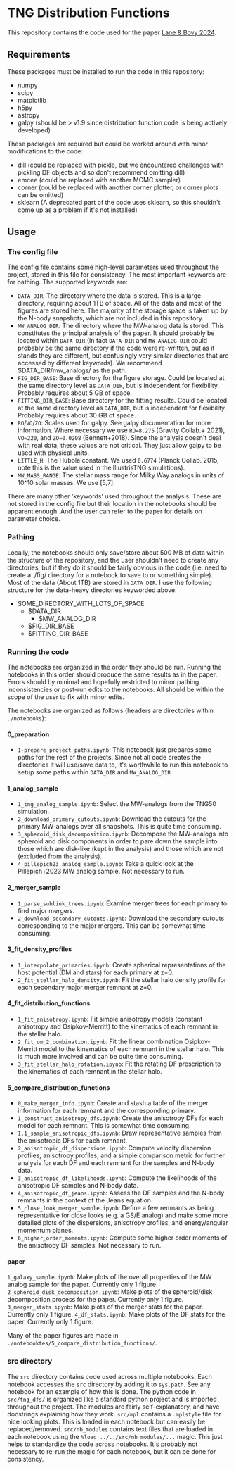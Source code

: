 # TNG Distribution Functions

This repository contains the code used for the paper [Lane & Bovy 2024](https://arxiv.org/abs/XXXX.XXXXX).

## Requirements

These packages must be installed to run the code in this repository:
- numpy
- scipy
- matplotlib
- h5py
- astropy
- galpy (should be > v1.9 since distribution function code is being actively developed)

These packages are required but could be worked around with minor modifications to the code:
- dill (could be replaced with pickle, but we encountered challenges with pickling DF objects and so don't recommend omitting dill)
- emcee (could be replaced with another MCMC sampler)
- corner (could be replaced with another corner plotter, or corner plots can be omitted)
- sklearn (A deprecated part of the code uses sklearn, so this shouldn't come up as a problem if it's not installed)

## Usage

### The config file

The config file contains some high-level parameters used throughout the project, stored in this file for consistency. The most important keywords are for pathing. The supported keywords are:

- `DATA_DIR`: The directory where the data is stored. This is a large directory, requiring about 1TB of space. All of the data and most of the figures are stored here. The majority of the storage space is taken up by the N-body snapshots, which are not included in this repository.
- `MW_ANALOG_DIR`: The directory where the MW-analog data is stored. This constitutes the principal analysis of the paper. It should probably be located within `DATA_DIR` (In fact `DATA_DIR` and `MW_ANALOG_DIR` could probably be the same directory if the code were re-written, but as it stands they are different, but confusingly very similar directories that are accessed by different keywords). We recommend $DATA_DIR/mw_analogs/ as the path.
- `FIG_DIR_BASE`: Base directory for the figure storage. Could be located at the same directory level as `DATA_DIR`, but is independent for flexibility. Probably requires about 5 GB of space.
- `FITTING_DIR_BASE`: Base directory for the fitting results. Could be located at the same directory level as `DATA_DIR`, but is independent for flexibility. Probably requires about 30 GB of space.
- `RO`/`VO`/`ZO`: Scales used for galpy. See galpy documentation for more information. Where necessary we use `RO=8.275` (Gravity Collab.+ 2021), `VO=220`, and `ZO=0.0208` (Bennett+2018). Since the analysis doesn't deal with real data, these values are not critical. They just allow galpy to be used with physical units.
- `LITTLE_H`: The Hubble constant. We used `0.6774` (Planck Collab. 2015, note this is the value used in the IllustrisTNG simulations).
- `MW_MASS_RANGE`: The stellar mass range for Milky Way analogs in units of 10^10 solar masses. We use [5,7].

There are many other 'keywords' used throughout the analysis. These are not stored in the config file but their location in the notebooks should be apparent enough. And the user can refer to the paper for details on parameter choice.

### Pathing

Locally, the notebooks should only save/store about 500 MB of data within the structure of the repository, and the user shouldn't need to create any directories, but if they do it should be fairly obvious in the code (i.e. need to create a ./fig/ directory for a notebook to save to or something simple). Most of the data (About 1TB) are stored in `DATA_DIR`. I use the following structure for the data-heavy directories keyworded above:

- SOME_DIRECTORY_WITH_LOTS_OF_SPACE
    - $DATA_DIR
        - $MW_ANALOG_DIR
    - $FIG_DIR_BASE
    - $FITTING_DIR_BASE

### Running the code

The notebooks are organized in the order they should be run. Running the notebooks in this order should produce the same results as in the paper. Errors should by minimal and hopefully restricted to minor pathing inconsistencies or post-run edits to the notebooks. All should be within the scope of the user to fix with minor edits.

The notebooks are organized as follows (headers are directories within `./notebooks`):

#### 0_preparation

- `1-prepare_project_paths.ipynb`: This notebook just prepares some paths for the rest of the projects. Since not all code creates the directories it will use/save data to, it's worthwhile to run this notebook to setup some paths within `DATA_DIR` and `MW_ANALOG_DIR`

#### 1_analog_sample

- `1_tng_analog_sample.ipynb`: Select the MW-analogs from the TNG50 simulation.
- `2_download_primary_cutouts.ipynb`: Download the cutouts for the primary MW-analogs over all snapshots. This is quite time consuming.
- `3_spheroid_disk_decomposition.ipynb`: Decompose the MW-analogs into spheroid and disk components in order to pare down the sample into those which are disk-like (kept in the analysis) and those which are not (excluded from the analysis).
- `4_pillepich23_analog_sample.ipynb`: Take a quick look at the Pillepich+2023 MW analog sample. Not necessary to run.

#### 2_merger_sample

- `1_parse_sublink_trees.ipynb`: Examine merger trees for each primary to find major mergers.
- `2_download_secondary_cutouts.ipynb`: Download the secondary cutouts corresponding to the major mergers. This can be somewhat time consuming.

#### 3_fit_density_profiles

- `1_interpolate_primaries.ipynb`: Create spherical representations of the host potential (DM and stars) for each primary at z=0.
- `2_fit_stellar_halo_density.ipynb`: Fit the stellar halo density profile for each secondary major merger remnant at z=0.

#### 4_fit_distribution_functions

- `1_fit_anisotropy.ipynb`: Fit simple anisotropy models (constant anisotropy and Osipkov-Merritt) to the kinematics of each remnant in the stellar halo.
- `2_fit_om_2_combination.ipynb`: Fit the linear combination Osipkov-Merritt model to the kinematics of each remnant in the stellar halo. This is much more involved and can be quite time consuming.
- `3_fit_stellar_halo_rotation.ipynb`: Fit the rotating DF prescription to the kinematics of each remnant in the stellar halo.

#### 5_compare_distribution_functions

- `0_make_merger_info.ipynb`: Create and stash a table of the merger information for each remnant and the corresponding primary.
- `1_construct_anisotropy_dfs.ipynb`: Create the anisotropy DFs for each model for each remnant. This is somewhat time consuming.
- `1.1_sample_anisotropic_dfs.ipynb`: Draw representative samples from the anisotropic DFs for each remnant.
- `2_anisotropic_df_dispersions.ipynb`: Compute velocity dispersion profiles, anisotropy profiles, and a simple comparison metric for further analysis for each DF and each remnant for the samples and N-body data.
- `3_anisotropic_df_likelihoods.ipynb`: Compute the likelihoods of the anisotropic DF samples and N-body data.
- `4_anisotropic_df_jeans.ipynb`: Assess the DF samples and the N-body remnants in the context of the Jeans equation.
- `5_close_look_merger_sample.ipynb`: Define a few remnants as being representative for close looks (e.g. a GS/E analog) and make some more detailed plots of the dispersions, anisotropy profiles, and energy/angular momentum planes.
- `6_higher_order_moments.ipynb`: Compute some higher order moments of the anisotropy DF samples. Not necessary to run.

#### paper
`1_galaxy_sample.ipynb`: Make plots of the overall properties of the MW analog sample for the paper. Currently only 1 figure.
`2_spheroid_disk_decomposition.ipynb`: Make plots of the spheroid/disk decomposition process for the paper. Currently only 1 figure.
`3_merger_stats.ipynb`: Make plots of the merger stats for the paper. Currently only 1 figure.
`4_df_stats.ipynb`: Make plots of the DF stats for the paper. Currently only 1 figure.

Many of the paper figures are made in `./notebooktes/5_compare_distribution_functions/`.

### src directory

The `src` directory contains code used across multiple notebooks. Each notebook accesses the `src` directory by adding it to `sys.path`. See any notebook for an example of how this is done. The python code in `src/tng_dfs/` is organized like a standard python project and is imported throughout the project. The modules are fairly self-explanatory, and have docstrings explaining how they work. `src/mpl` contains a `.mplstyle` file for nice looking plots. This is loaded in each notebook but can easily be replaced/removed. `src/nb_modules` contains text files that are loaded in each notebook using the `%load ../../src/nb_modules/...` magic. This just helps to standardize the code across notebooks. It's probably not necessary to re-run the magic for each notebook, but it can be done for consistency.